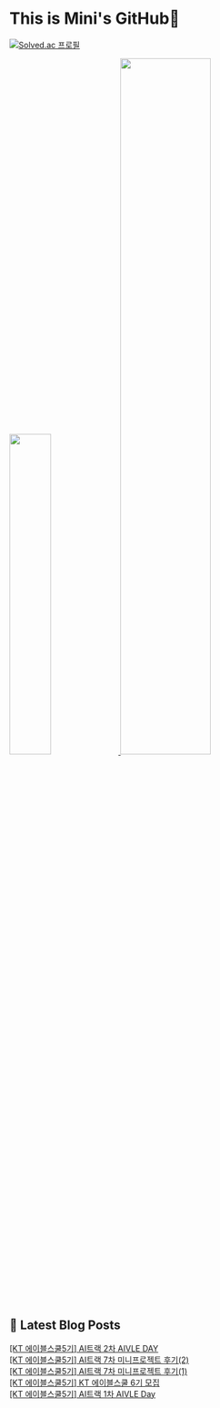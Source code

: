 # This is Mini's GitHub👋

[![Solved.ac 프로필](http://mazassumnida.wtf/api/v2/generate_badge?boj=nalala8200)](https://solved.ac/nalala8200)

 <a href="https://github.com/anuraghazra/github-readme-stats">
     <img src="https://github-readme-stats.vercel.app/api/top-langs/?username=mini0-0&layout=donut&show_icons=true&theme=material-palenight&hide_border=true&bg_color=20232a&icon_color=58A6FF&text_color=fff&title_color=58A6FF&count_private=true&exclude_repo=Face-Transfer-Application" width=38% />
 </a>    
 
 <a href="https://github.com/anuraghazra/github-readme-stats">
   <img src="https://github-readme-stats.vercel.app/api?username=mini0-0&show_icons=true&theme=material-palenight&hide_border=true&bg_color=20232a&icon_color=58A6FF&text_color=fff&title_color=58A6FF&count_private=true" width=56% />
 </a>


## 📕 Latest Blog Posts

<a href=https://rose-brown.tistory.com/61>[KT 에이블스쿨5기] AI트랙 2차 AIVLE DAY</a></br><a href=https://rose-brown.tistory.com/60>[KT 에이블스쿨5기] AI트랙 7차 미니프로젝트 후기(2)</a></br><a href=https://rose-brown.tistory.com/59>[KT 에이블스쿨5기] AI트랙 7차 미니프로젝트 후기(1)</a></br><a href=https://rose-brown.tistory.com/58>[KT 에이블스쿨5기] KT 에이블스쿨 6기 모집</a></br><a href=https://rose-brown.tistory.com/57>[KT 에이블스쿨5기] AI트랙 1차 AIVLE Day</a></br>